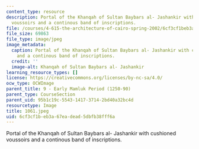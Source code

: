 ```yaml
---
content_type: resource
description: Portal of the Khanqah of Sultan Baybars al- Jashankir with cushioned
  voussoirs and a continous band of inscriptions.
file: /courses/4-615-the-architecture-of-cairo-spring-2002/6cf3cf1beb3a67eadead5dbfb38fff6a_1061.jpeg
file_size: 69863
file_type: image/jpeg
image_metadata:
  caption: Portal of the Khanqah of Sultan Baybars al- Jashankir with cushioned voussoirs
    and a continous band of inscriptions.
  credit: ''
  image-alt: Khanqah of Sultan Baybars al- Jashankir
learning_resource_types: []
license: https://creativecommons.org/licenses/by-nc-sa/4.0/
ocw_type: OCWImage
parent_title: 9 - Early Mamluk Period (1250-90)
parent_type: CourseSection
parent_uid: 95b1c19c-5543-1417-3714-2bd40a32bc4d
resourcetype: Image
title: 1061.jpeg
uid: 6cf3cf1b-eb3a-67ea-dead-5dbfb38fff6a
---
```

Portal of the Khanqah of Sultan Baybars al- Jashankir with cushioned voussoirs and a continous band of inscriptions.